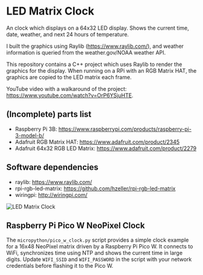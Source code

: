 # LED Matrix Clock
An clock which displays on a 64x32 LED display. Shows the current time, date, weather, and next 24 hours of temperature.

I built the graphics using Raylib (https://www.raylib.com/), and weather information is queried from the weather.gov/NOAA weather API.

This repository contains a C++ project which uses Raylib to render the graphics for the display. When running on a RPi with an RGB Matrix HAT, the graphics are copied to the LED matrix each frame.

YouTube video with a walkaround of the project: https://www.youtube.com/watch?v=OrP6YSjuHTE.

## (Incomplete) parts list
- Raspberry Pi 3B: https://www.raspberrypi.com/products/raspberry-pi-3-model-b/
- Adafruit RGB Matrix HAT: https://www.adafruit.com/product/2345
- Adafruit 64x32 RGB LED Matrix: https://www.adafruit.com/product/2279

## Software dependencies
- raylib: https://www.raylib.com/
- rpi-rgb-led-matrix: https://github.com/hzeller/rpi-rgb-led-matrix
- wiringpi: http://wiringpi.com/

![LED Matrix Clock](resources/screenshots/screenshot1.png)

## Raspberry Pi Pico W NeoPixel Clock

The `micropython/pico_w_clock.py` script provides a simple clock example for a 16x48 NeoPixel matrix driven by a Raspberry Pi Pico W. It connects to WiFi, synchronizes time using NTP and shows the current time in large digits. Update `WIFI_SSID` and `WIFI_PASSWORD` in the script with your network credentials before flashing it to the Pico W.
